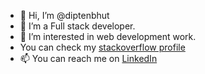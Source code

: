 - 👋 Hi, I’m @diptenbhut
- 🌱 I’m a Full stack developer.
- 👀 I’m interested in web development work.
- You can check my [stackoverflow profile](https://stackoverflow.com/users/9243317/dipten)
- 📫 You can reach me on [LinkedIn](https://www.linkedin.com/in/diptenbhut)

<!---
diptenbhut/diptenbhut is a ✨ special ✨ repository because its `README.md` (this file) appears on your GitHub profile.
You can click the Preview link to take a look at your changes.
--->
